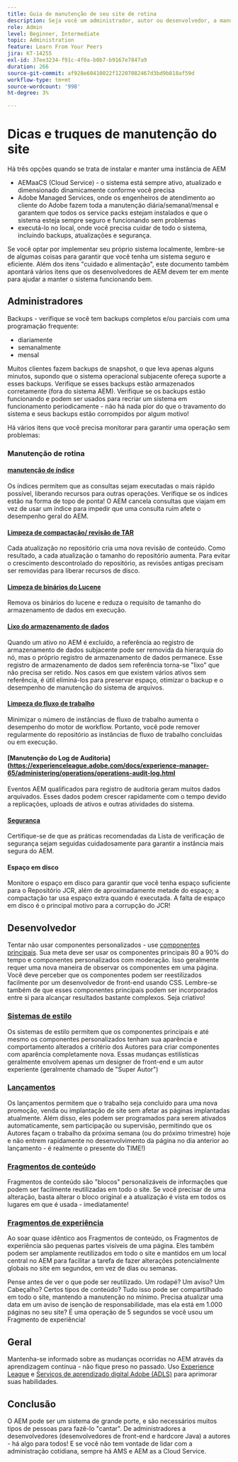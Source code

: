 ```yaml
---
title: Guia de manutenção de seu site de rotina
description: Seja você um administrador, autor ou desenvolvedor, a manutenção do site abrange todos os aspectos da instância do AEM Sites. Use este guia para garantir que sua estratégia esteja configurada para ser bem-sucedida.
role: Admin
level: Beginner, Intermediate
topic: Administration
feature: Learn From Your Peers
jira: KT-14255
exl-id: 37ee3234-f91c-4f0a-b0b7-b9167e7847a9
duration: 266
source-git-commit: af928e60410022f12207082467d3bd9b818af59d
workflow-type: tm+mt
source-wordcount: '998'
ht-degree: 3%

---
```


# Dicas e truques de manutenção do site

Há três opções quando se trata de instalar e manter uma instância de AEM

* AEMaaCS (Cloud Service) - o sistema está sempre ativo, atualizado e dimensionado dinamicamente conforme você precisa
* Adobe Managed Services, onde os engenheiros de atendimento ao cliente do Adobe fazem toda a manutenção diária/semanal/mensal e garantem que todos os service packs estejam instalados e que o sistema esteja sempre seguro e funcionando sem problemas
* executá-lo no local, onde você precisa cuidar de todo o sistema, incluindo backups, atualizações e segurança.

Se você optar por implementar seu próprio sistema localmente, lembre-se de algumas coisas para garantir que você tenha um sistema seguro e eficiente. Além dos itens &quot;cuidado e alimentação&quot;, este documento também apontará vários itens que os desenvolvedores de AEM devem ter em mente para ajudar a manter o sistema funcionando bem.

## Administradores

Backups - verifique se você tem backups completos e/ou parciais com uma programação frequente:

* diariamente
* semanalmente
* mensal

Muitos clientes fazem backups de snapshot, o que leva apenas alguns minutos, supondo que o sistema operacional subjacente ofereça suporte a esses backups. Verifique se esses backups estão armazenados corretamente (fora do sistema AEM). Verifique se os backups estão funcionando e podem ser usados para recriar um sistema em funcionamento periodicamente - não há nada pior do que o travamento do sistema e seus backups estão corrompidos por algum motivo!

Há vários itens que você precisa monitorar para garantir uma operação sem problemas:

### Manutenção de rotina

#### [manutenção de índice](https://experienceleague.adobe.com/docs/experience-manager-65/deploying/practices/best-practices-for-queries-and-indexing.html?lang=en)

Os índices permitem que as consultas sejam executadas o mais rápido possível, liberando recursos para outras operações. Verifique se os índices estão na forma de topo de ponta! O AEM cancela consultas que viajam em vez de usar um índice para impedir que uma consulta ruim afete o desempenho geral do AEM.

#### [Limpeza de compactação/ revisão de TAR](https://experienceleague.adobe.com/docs/experience-manager-65/deploying/deploying/revision-cleanup.html?lang=en)

Cada atualização no repositório cria uma nova revisão de conteúdo. Como resultado, a cada atualização o tamanho do repositório aumenta. Para evitar o crescimento descontrolado do repositório, as revisões antigas precisam ser removidas para liberar recursos de disco.

#### [Limpeza de binários do Lucene](https://experienceleague.adobe.com/docs/experience-manager-65/administering/operations/operations-dashboard.html#automated-maintenance-tasks)

Remova os binários do lucene e reduza o requisito de tamanho do armazenamento de dados em execução.

#### [Lixo do armazenamento de dados](https://experienceleague.adobe.com/docs/experience-manager-65/administering/operations/data-store-garbage-collection.html?lang=pt-BR)

Quando um ativo no AEM é excluído, a referência ao registro de armazenamento de dados subjacente pode ser removida da hierarquia do nó, mas o próprio registro de armazenamento de dados permanece. Esse registro de armazenamento de dados sem referência torna-se &quot;lixo&quot; que não precisa ser retido. Nos casos em que existem vários ativos sem referência, é útil eliminá-los para preservar espaço, otimizar o backup e o desempenho de manutenção do sistema de arquivos.

#### [Limpeza do fluxo de trabalho](https://experienceleague.adobe.com/docs/experience-manager-65/administering/operations/workflows-administering.html)

Minimizar o número de instâncias de fluxo de trabalho aumenta o desempenho do motor de workflow. Portanto, você pode remover regularmente do repositório as instâncias de fluxo de trabalho concluídas ou em execução.

#### [Manutenção do Log de Auditoria](https://experienceleague.adobe.com/docs/experience-manager-65/administering/operations/operations-audit-log.html

Eventos AEM qualificados para registro de auditoria geram muitos dados arquivados. Esses dados podem crescer rapidamente com o tempo devido a replicações, uploads de ativos e outras atividades do sistema.

#### [Segurança](https://experienceleague.adobe.com/docs/experience-manager-65/administering/security/security-checklist.html?lang=en)

Certifique-se de que as práticas recomendadas da Lista de verificação de segurança sejam seguidas cuidadosamente para garantir a instância mais segura do AEM.

#### Espaço em disco

Monitore o espaço em disco para garantir que você tenha espaço suficiente para o Repositório JCR, além de aproximadamente metade do espaço; a compactação tar usa espaço extra quando é executada. A falta de espaço em disco é o principal motivo para a corrupção do JCR!

## Desenvolvedor

Tentar não usar componentes personalizados - use [componentes principais](https://www.aemcomponents.dev/). Sua meta deve ser usar os componentes principais 80 a 90% do tempo e componentes personalizados com moderação. Isso geralmente requer uma nova maneira de observar os componentes em uma página. Você deve perceber que os componentes podem ser reestilizados facilmente por um desenvolvedor de front-end usando CSS. Lembre-se também de que esses componentes principais podem ser incorporados entre si para alcançar resultados bastante complexos. Seja criativo!

### [Sistemas de estilo](https://experienceleague.adobe.com/docs/experience-manager-65/authoring/siteandpage/style-system.html?lang=en)

Os sistemas de estilo permitem que os componentes principais e até mesmo os componentes personalizados tenham sua aparência e comportamento alterados a critério dos Autores para criar componentes com aparência completamente nova. Essas mudanças estilísticas geralmente envolvem apenas um designer de front-end e um autor experiente (geralmente chamado de &quot;Super Autor&quot;)

### [Lançamentos](https://experienceleague.adobe.com/docs/experience-manager-cloud-service/content/sites/authoring/launches/overview.html?lang=en)

Os lançamentos permitem que o trabalho seja concluído para uma nova promoção, venda ou implantação de site sem afetar as páginas implantadas atualmente. Além disso, eles podem ser programados para serem ativados automaticamente, sem participação ou supervisão, permitindo que os Autores façam o trabalho da próxima semana (ou do próximo trimestre) hoje e não entrem rapidamente no desenvolvimento da página no dia anterior ao lançamento - é realmente o presente do TIME!)

### [Fragmentos de conteúdo](https://experienceleague.adobe.com/docs/experience-manager-65/assets/fragments/content-fragments.html)

Fragmentos de conteúdo são &quot;blocos&quot; personalizáveis de informações que podem ser facilmente reutilizadas em todo o site. Se você precisar de uma alteração, basta alterar o bloco original e a atualização é vista em todos os lugares em que é usada - imediatamente!

### [Fragmentos de experiência](https://experienceleague.adobe.com/docs/experience-manager-learn/sites/experience-fragments/experience-fragments-feature-video-use.html?lang=en)

Ao soar quase idêntico aos Fragmentos de conteúdo, os Fragmentos de experiência são pequenas partes visíveis de uma página. Eles também podem ser amplamente reutilizados em todo o site e mantidos em um local central no AEM para facilitar a tarefa de fazer alterações potencialmente globais no site em segundos, em vez de dias ou semanas.

Pense antes de ver o que pode ser reutilizado. Um rodapé? Um aviso? Um Cabeçalho? Certos tipos de conteúdo? Tudo isso pode ser compartilhado em todo o site, mantendo a manutenção no mínimo. Precisa atualizar uma data em um aviso de isenção de responsabilidade, mas ela está em 1.000 páginas no seu site? É uma operação de 5 segundos se você usou um Fragmento de experiência!

## Geral

Mantenha-se informado sobre as mudanças ocorridas no AEM através da aprendizagem contínua - não fique preso no passado. Uso [Experience League](https://experienceleague.adobe.com/docs/experience-manager-learn/sites/overview.html?lang=en) e [Serviços de aprendizado digital Adobe (ADLS)](https://learning.adobe.com/) para aprimorar suas habilidades.

## Conclusão

O AEM pode ser um sistema de grande porte, e são necessários muitos tipos de pessoas para fazê-lo &quot;cantar&quot;. De administradores a desenvolvedores (desenvolvedores de front-end e hardcore Java) a autores - há algo para todos! E se você não tem vontade de lidar com a administração cotidiana, sempre há AMS e AEM as a Cloud Service.
